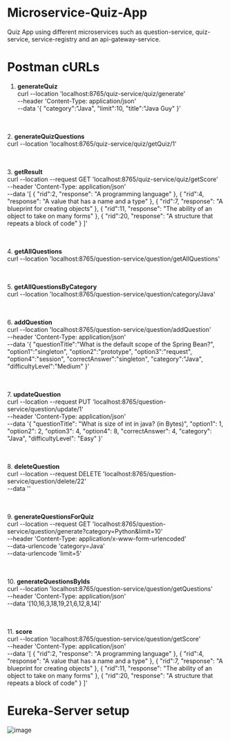 # Microservice-Quiz-App
Quiz App using different microservices such as question-service, quiz-service, service-registry and an api-gateway-service. <br>

# Postman cURLs
1. <b>generateQuiz</b> <br>
curl --location 'localhost:8765/quiz-service/quiz/generate' \
--header 'Content-Type: application/json' \
--data '{
    "category":"Java",
    "limit":10,
    "title":"Java Guy"
}'

<br><br>
2. <b>generateQuizQuestions</b> <br>
curl --location 'localhost:8765/quiz-service/quiz/getQuiz/1'

<br><br>
3. <b>getResult</b> <br>
curl --location --request GET 'localhost:8765/quiz-service/quiz/getScore' \
--header 'Content-Type: application/json' \
--data '[
    {
        "rid":2,
        "response": "A programming language"
    },
    {
        "rid":4,
        "response": "A value that has a name and a type"
    },
    {
        "rid":7,
        "response": "A blueprint for creating objects"
    },
    {
        "rid":11,
        "response": "The ability of an object to take on many forms"
    },
    {
        "rid":20,
        "response": "A structure that repeats a block of code"
    }
]'

<br><br>
4. <b>getAllQuestions</b> <br>
curl --location 'localhost:8765/question-service/question/getAllQuestions'

<br><br>
5. <b>getAllQuestionsByCategory</b> <br>
curl --location 'localhost:8765/question-service/question/category/Java'

<br><br>
6. <b>addQuestion</b> <br>
curl --location 'localhost:8765/question-service/question/addQuestion' \
--header 'Content-Type: application/json' \
--data '{
	"questionTitle":"What is the default scope of the Spring Bean?",
    "option1":"singleton",
    "option2":"prototype",
    "option3":"request",
    "option4":"session",
    "correctAnswer":"singleton",
    "category":"Java",
    "difficultyLevel":"Medium"
}'

<br><br>
7. <b>updateQuestion</b> <br>
curl --location --request PUT 'localhost:8765/question-service/question/update/1' \
--header 'Content-Type: application/json' \
--data '{
        "questionTitle": "What is size of int in java? (in Bytes)",
        "option1": 1,
        "option2": 2,
        "option3": 4,
        "option4": 8,
        "correctAnswer": 4,
        "category": "Java",
        "difficultyLevel": "Easy"
    }'

<br><br>
8. <b>deleteQuestion</b> <br>
curl --location --request DELETE 'localhost:8765/question-service/question/delete/22' \
--data ''

<br><br>
9. <b>generateQuestionsForQuiz</b> <br>
curl --location --request GET 'localhost:8765/question-service/question/generate?category=Python&limit=10' \
--header 'Content-Type: application/x-www-form-urlencoded' \
--data-urlencode 'category=Java' \
--data-urlencode 'limit=5'

<br><br>
10. <b>generateQuestionsByIds</b> <br>
curl --location 'localhost:8765/question-service/question/getQuestions' \
--header 'Content-Type: application/json' \
--data '[10,16,3,18,19,21,6,12,8,14]'

<br><br>
11. <b>score</b> <br>
curl --location 'localhost:8765/question-service/question/getScore' \
--header 'Content-Type: application/json' \
--data '[
    {
        "rid":2,
        "response": "A programming language"
    },
    {
        "rid":4,
        "response": "A value that has a name and a type"
    },
    {
        "rid":7,
        "response": "A blueprint for creating objects"
    },
    {
        "rid":11,
        "response": "The ability of an object to take on many forms"
    },
    {
        "rid":20,
        "response": "A structure that repeats a block of code"
    }
]'

# Eureka-Server setup
![image](https://github.com/akkiePro/Microservice-Quiz-App/assets/72514060/21807a0a-5185-4dc7-98a1-3e9047e6efab)


